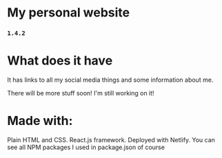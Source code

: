 # My personal website

### `1.4.2`

# What does it have

It has links to all my social media things and some information about me.

There will be more stuff soon! I'm still working on it!

# Made with:

Plain HTML and CSS. React.js framework. Deployed with Netlify. You can see all NPM packages I used in package.json of course
